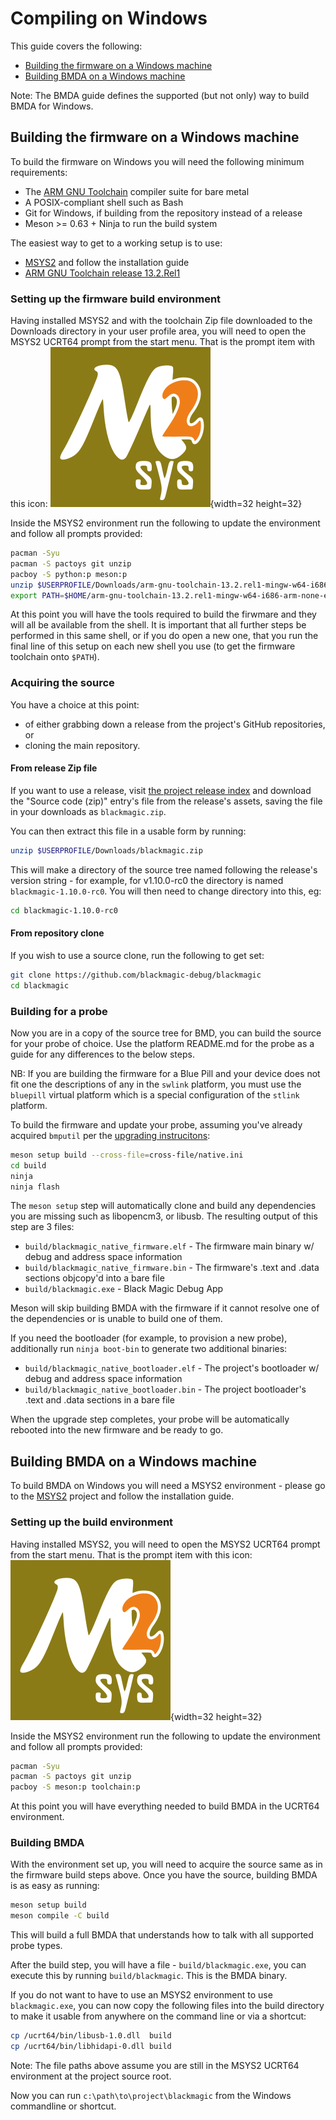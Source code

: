 # Compiling on Windows

This guide covers the following:

* [Building the firmware on a Windows machine](#building-the-firmware-on-a-windows-machine)
* [Building BMDA on a Windows machine](#building-bmda-on-a-windows-machine)

Note: The BMDA guide defines the supported (but not only) way to build BMDA for Windows.

## Building the firmware on a Windows machine

To build the firmware on Windows you will need the following minimum requirements:

* The [ARM GNU Toolchain](https://developer.arm.com/downloads/-/arm-gnu-toolchain-downloads) compiler suite for bare metal
* A POSIX-compliant shell such as Bash
* Git for Windows, if building from the repository instead of a release
* Meson >= 0.63 + Ninja to run the build system

The easiest way to get to a working setup is to use:

* [MSYS2](https://www.msys2.org/) and follow the installation guide
* [ARM GNU Toolchain release 13.2.Rel1](https://developer.arm.com/-/media/Files/downloads/gnu/13.2.rel1/binrel/arm-gnu-toolchain-13.2.rel1-mingw-w64-i686-arm-none-eabi.zip?rev=93fda279901c4c0299e03e5c4899b51f&hash=99EF910A1409E119125AF8FED325CF79)

### Setting up the firmware build environment

Having installed MSYS2 and with the toolchain Zip file downloaded to the Downloads directory in your user profile area,
you will need to open the MSYS2 UCRT64 prompt from the start menu.
That is the prompt item with this icon: ![UCRT64 icon](../_assets/ucrt64.png){width=32 height=32}

Inside the MSYS2 environment run the following to update the environment and follow all prompts provided:

```bash
pacman -Syu
pacman -S pactoys git unzip
pacboy -S python:p meson:p
unzip $USERPROFILE/Downloads/arm-gnu-toolchain-13.2.rel1-mingw-w64-i686-arm-none-eabi.zip -d .
export PATH=$HOME/arm-gnu-toolchain-13.2.rel1-mingw-w64-i686-arm-none-eabi/bin:$PATH
```

At this point you will have the tools required to build the firwmare and they will all be available from the shell.
It is important that all further steps be performed in this same shell, or if you do open a new one, that you
run the final line of this setup on each new shell you use (to get the firmware toolchain onto `$PATH`).

### Acquiring the source

You have a choice at this point:

* of either grabbing down a release from the project's GitHub repositories, or
* cloning the main repository.

#### From release Zip file

If you want to use a release, visit [the project release index](https://github.com/blackmagic-debug/blackmagic/releases)
and download the "Source code (zip)" entry's file from the release's assets, saving the file in your downloads as
`blackmagic.zip`.

You can then extract this file in a usable form by running:

```bash
unzip $USERPROFILE/Downloads/blackmagic.zip
```

This will make a directory of the source tree named following the release's version string - for example,
for v1.10.0-rc0 the directory is named `blackmagic-1.10.0-rc0`. You will then need to change directory into this, eg:

```bash
cd blackmagic-1.10.0-rc0
```

#### From repository clone

If you wish to use a source clone, run the following to get set:

```bash
git clone https://github.com/blackmagic-debug/blackmagic
cd blackmagic
```

### Building for a probe

Now you are in a copy of the source tree for BMD, you can build the source for your probe of choice. Use the
platform README.md for the probe as a guide for any differences to the below steps.

NB: If you are building the firmware for a Blue Pill and your device does not fit one the descriptions of any in the
`swlink` platform, you must use the `bluepill` virtual platform which is a special configuration of the `stlink` platform.

To build the firmware and update your probe, assuming you've already acquired `bmputil` per the
[upgrading instrucitons](../upgrade.md):

```bash
meson setup build --cross-file=cross-file/native.ini
cd build
ninja
ninja flash
```

The `meson setup` step will automatically clone and build any dependencies you are missing such as libopencm3,
or libusb. The resulting output of this step are 3 files:

* `build/blackmagic_native_firmware.elf` - The firmware main binary w/ debug and address space information
* `build/blackmagic_native_firmware.bin` - The firmware's .text and .data sections objcopy'd into a bare file
* `build/blackmagic.exe` - Black Magic Debug App

Meson will skip building BMDA with the firmware if it cannot resolve one of the dependencies or is unable to
build one of them.

If you need the bootloader (for example, to provision a new probe), additionally run `ninja boot-bin` to generate
two additional binaries:

* `build/blackmagic_native_bootloader.elf` - The project's bootloader w/ debug and address space information
* `build/blackmagic_native_bootloader.bin` - The project bootloader's .text and .data sections in a bare file

When the upgrade step completes, your probe will be automatically rebooted into the new firmware and be ready to go.

## Building BMDA on a Windows machine

To build BMDA on Windows you will need a MSYS2 environment - please go to the [MSYS2](https://www.msys2.org/) project
and follow the installation guide.

### Setting up the build environment

Having installed MSYS2, you will need to open the MSYS2 UCRT64 prompt from the start menu.
That is the prompt item with this icon: ![UCRT64 icon](../_assets/ucrt64.png){width=32 height=32}

Inside the MSYS2 environment run the following to update the environment and follow all prompts provided:

```bash
pacman -Syu
pacman -S pactoys git unzip
pacboy -S meson:p toolchain:p
```

At this point you will have everything needed to build BMDA in the UCRT64 environment.

### Building BMDA

With the environment set up, you will need to acquire the source same as in the firmware build steps above.
Once you have the source, building BMDA is as easy as running:

```bash
meson setup build
meson compile -C build
```

This will build a full BMDA that understands how to talk with all supported probe types.

After the build step, you will have a file - `build/blackmagic.exe`, you can execute this by running
`build/blackmagic`. This is the BMDA binary.

If you do not want to have to use an MSYS2 environment to use `blackmagic.exe`, you can now copy the
following files into the build directory to make it usable from anywhere on the command line or via a shortcut:

```bash
cp /ucrt64/bin/libusb-1.0.dll  build
cp /ucrt64/bin/libhidapi-0.dll build
```

Note: The file paths above assume you are still in the MSYS2 UCRT64 environment at the project source root.

Now you can run `c:\path\to\project\blackmagic` from the Windows commandline or shortcut.
